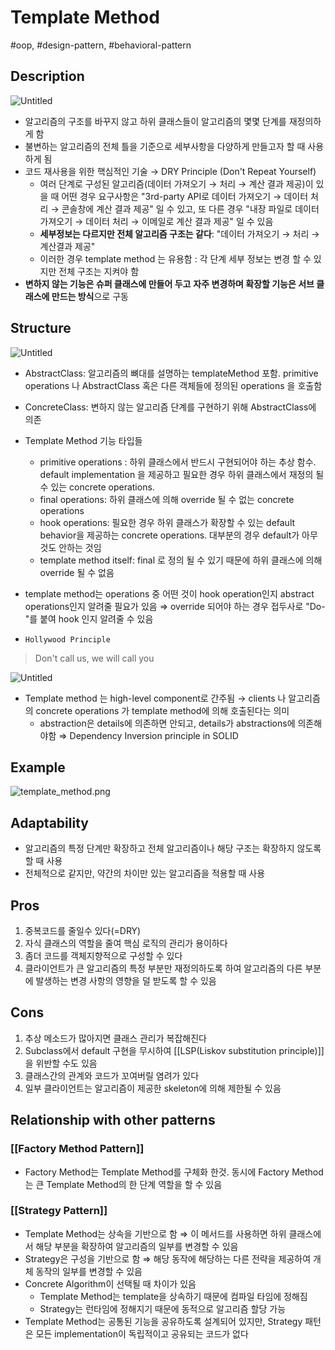 # Template Method

#oop, #design-pattern, #behavioral-pattern

## Description

![Untitled](Untitled%205.png)

- 알고리즘의 구조를 바꾸지 않고 하위 클래스들이 알고리즘의 몇몇 단계를 재정의하게 함
- 불변하는 알고리즘의 전체 틀을 기준으로 세부사항을 다양하게 만들고자 할 때 사용하게 됨
- 코드 재사용을 위한 핵심적인 기술 → DRY Principle (Don't Repeat Yourself)
  - 여러 단계로 구성된 알고리즘(데이터 가져오기 → 처리 → 계산 결과 제공)이 있을 때 어떤 경우 요구사항은 "3rd-party API로 데이터 가져오기 → 데이터 처리 → 콘솔창에 계산 결과 제공" 일 수 있고, 또 다른 경우 "내장 파일로 데이터 가져오기 → 데이터 처리 → 이메일로 계산 결과 제공" 일 수 있음
  - **세부정보는 다르지만 전체 알고리즘 구조는 같다**: "데이터 가져오기 → 처리 → 계산결과 제공"
  - 이러한 경우 template method 는 유용함 : 각 단계 세부 정보는 변경 할 수 있지만 전체 구조는 지켜야 함
- **변하지 않는 기능은 슈퍼 클래스에 만들어 두고** **자주 변경하며 확장할 기능은 서브 클래스에 만드는 방식**으로 구동

## Structure

![Untitled](Untitled%206.png)

- AbstractClass: 알고리즘의 뼈대를 설명하는 templateMethod 포함. primitive operations 나 AbstractClass 혹은 다른 객체들에 정의된 operations 을 호출함
- ConcreteClass: 변하지 않는 알고리즘 단계를 구현하기 위해 AbstractClass에 의존
- Template Method 기능 타입들
  - primitive operations : 하위 클래스에서 반드시 구현되어야 하는 추상 함수. default implementation 을 제공하고 필요한 경우 하위 클래스에서 재정의 될 수 있는 concrete operations.
  - final operations: 하위 클래스에 의해 override 될 수 없는 concrete operations
  - hook operations: 필요한 경우 하위 클래스가 확장할 수 있는 default behavior을 제공하는 concrete operations. 대부분의 경우 default가 아무것도 안하는 것임
  - template method itself: final 로 정의 될 수 있기 때문에 하위 클래스에 의해 override 될 수 없음

- template method는 operations 중 어떤 것이 hook operation인지 abstract operations인지 알려줄 필요가 있음 ⇒ override 되어야 하는 경우 접두사로 "Do-"를 붙여 hook 인지 알려줄 수 있음

- `Hollywood Principle`

> Don't call us, we will call you

![Untitled](Untitled%207.png)

- Template method 는 high-level component로 간주됨 → clients 나 알고리즘의 concrete operations 가 template method에 의해 호출된다는 의미
  - abstraction은 details에 의존하면 안되고, details가 abstractions에 의존해야함 ⇒ Dependency Inversion principle in SOLID

## Example

![template_method.png](template_method.png)

## Adaptability

- 알고리즘의 특정 단계만 확장하고 전체 알고리즘이나 해당 구조는 확장하지 않도록 할 때 사용
- 전체적으로 같지만, 약간의 차이만 있는 알고리즘을 적용할 때 사용

## Pros

1. 중복코드를 줄일수 있다(=DRY)
2. 자식 클래스의 역할을 줄여 핵심 로직의 관리가 용이하다
3. 좀더 코드를 객체지향적으로 구성할 수 있다
4. 클라이언트가 큰 알고리즘의 특정 부분만 재정의하도록 하여 알고리즘의 다른 부분에 발생하는 변경 사항의 영향을 덜 받도록 할 수 있음

## Cons

1. 추상 메소드가 많아지면 클래스 관리가 복잡해진다
2. Subclass에서 default 구현을 무시하여 [[LSP(Liskov substitution principle)]]을 위반할 수도 있음
3. 클래스간의 관계와 코드가 꼬여버릴 염려가 있다
4. 일부 클라이언트는 알고리즘이 제공한 skeleton에 의해 제한될 수 있음

## Relationship with other patterns

### [[Factory Method Pattern]]

- Factory Method는 Template Method를 구체화 한것. 동시에 Factory Method는 큰 Template Method의 한 단계 역할을 할 수 있음

### [[Strategy Pattern]]

- Template Method는 상속을 기반으로 함 ⇒ 이 메서드를 사용하면 하위 클래스에서 해당 부분을 확장하여 알고리즘의 일부를 변경할 수 있음
- Strategy은 구성을 기반으로 함 ⇒ 해당 동작에 해당하는 다른 전략을 제공하여 개체 동작의 일부를 변경할 수 있음
- Concrete Algorithm이 선택될 때 차이가 있음
  - Template Method는 template을 상속하기 때문에 컴파일 타임에 정해짐
  - Strategy는 런타임에 정해지기 때문에 동적으로 알고리즘 할당 가능
- Template Method는 공통된 기능을 공유하도록 설계되어 있지만, Strategy 패턴은 모든 implementation이 독립적이고 공유되는 코드가 없다
